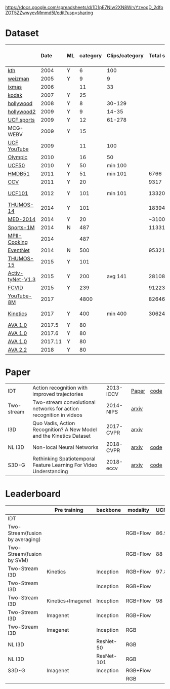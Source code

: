 https://docs.google.com/spreadsheets/d/1D1pE7NIw2XN8WrvYzvogD_2dfoZOT5ZZwwyevMmmd5I/edit?usp=sharing
# Dataset
|   | Date | ML | category | Clips/category | Total seg | Videos | Train | val | test | origin | type | spatio localization | temporal localization | actions per video | background | camer morion | mean | min | max | duration | rate | resolution |
| :--- | :--- | :--- | :--- | :--- | :--- | :--- | :--- | :--- | :--- | :--- | :--- | :--- | :--- | :--- | :--- | :--- | :--- | :--- | :--- | :--- | :--- | :--- |
|  [kth](http://www.nada.kth.se/cvap/actions/ "kth") | 2004 | Y | 6 | 100 |  |  |  |  |  | actor Staged |  |  |  | 1 | static | Slight | 4s |  |  |  |  |  |
|  [weizman](http://www.wisdom.weizmann.ac.il/~vision/SpaceTimeActions.html "weizman") | 2005 | Y | 9 | 9 |  |  |  |  |  | actor Staged |  |  |  | 1 | static | N |  |  |  |  |  |  |
|  [ixmas](http://4drepository.inrialpes.fr/public/viewgroup/6 "ixmas") | 2006 |  | 11 | 33 |  |  |  |  |  | actor Staged |  |  |  |  | static | N |  |  |  |  |  |  |
|  [kodak](http://www.ee.columbia.edu/ln/dvmm/consumervideo/ "kodak") | 2007 | Y | 25 |  |  |  |  |  |  |  |  |  |  |  | Dynamic |  |  |  |  |  |  |  |
|  [hollywood](https://www.di.ens.fr/~laptev/actions/ "hollywood") | 2008 | Y | 8 | 30-129 |  |  |  |  |  |  |  |  |  |  | Dynamic |  |  |  |  |  |  |  |
|  [hollywood2](http://www.di.ens.fr/~laptev/actions/hollywood2/ "hollywood2") | 2009 | Y | 9 | 14-35 |  |  |  |  |  |  |  |  |  |  | Dynamic |  |  |  |  |  |  |  |
|  [UCF sports](http://crcv.ucf.edu/data/UCF_Sports_Action.php "UCF sports") | 2009 | Y | 12 | 61-278 |  |  |  |  |  | TV,Movies |  |  |  |  |  | Y | 6.39s |  |  |  |  |  |
|  MCG-WEBV | 2009 | Y | 15 |  |  |  |  |  |  |  |  |  |  |  | Dynamic |  |  |  |  |  |  |  |
|  [UCF YouTube](http://crcv.ucf.edu/data/UCF_YouTube_Action.php "UCF YouTube") | 2009 |  | 11 | 100 |  |  |  |  |  |  |  |  |  |  |  |  |  |  |  |  |  |  |
|  [Olympic](http://vision.stanford.edu/Datasets/OlympicSports/ "Olympic") | 2010 |  | 16 | 50 |  |  |  |  |  |  |  |  |  |  | Dynamic | Y |  |  |  |  |  |  |
|  [UCF50](http://crcv.ucf.edu/data/UCF50.php "UCF50") | 2010 | Y | 50 | min 100 |  |  |  |  |  |  |  |  |  |  | Dynamic | Y |  |  |  |  |  |  |
|  [HMDB51](http://serre-lab.clps.brown.edu/resource/hmdb-a-large-human-motion-database/ "HMDB51") | 2011 | Y | 51 | min 101 | 6766 | 3312 |  |  |  | Youtube/Movies |  |  | N | 1 | Dynamic | Y | 2-3s |  |  |  |  |  |
|  [CCV](http://www.ee.columbia.edu/ln/dvmm/CCV/ "CCV") | 2011 | Y | 20 |  | 9317 |  |  |  |  |  |  |  |  |  | Dynamic |  |  |  |  |  |  |  |
|  [UCF101](http://crcv.ucf.edu/data/UCF101.php "UCF101") | 2012 | Y | 101 | min 101 | 13320 | 2500 |  |  |  | YouTube | sports |  | N | 1 | Dynamic | Y | 7.21s | 1.06s | 71.04s | 1600 mins | 25 | 320x240 |
|  [THUMOS-14](http://crcv.ucf.edu/THUMOS14/ "THUMOS-14") | 2014 | Y | 101 |  | 18394 |  |  |  |  | YouTube |  |  |  |  | Dynamic |  |  |  |  |  |  |  |
|  [MED-2014](https://www.nist.gov/itl/iad/mig/med-2014-evaluation "MED-2014") | 2014 | Y | 20 |  | ~31000 |  |  |  |  |  |  |  |  |  | Dynamic |  |  |  |  |  |  |  |
|  [Sports-1M](http://cs.stanford.edu/people/karpathy/deepvideo/ "Sports-1M") | 2014 | N | 487 |  | 1133158 |  |  |  |  | YouTube | sports |  | N | 1 | Dynamic |  |  |  |  |  |  |  |
|  [MPII-Cooking](https://www.mpi-inf.mpg.de/departments/computer-vision-and-multimodal-computing/research/human-activity-recognition/mpii-cooking-activities-dataset/ "MPII-Cooking") | 2014 |  | 487 |  |  |  |  |  |  | 30-in-house actors | Cooking |  | Y | 46 |  |  |  |  |  |  |  |  |
|  [EventNet](https://www.media.mit.edu/projects/eventnet/overview/ "EventNet") | 2014 | N | 500 |  | 95321 |  |  |  |  |  |  |  |  |  | Dynamic |  |  |  |  |  |  |  |
|  [THUMOS-15](http://www.thumos.info/download.html "THUMOS-15") | 2015 | Y | 101 |  |  |  |  |  |  | YouTube | sports |  | Y | 1-2 |  |  |  |  |  |  |  |  |
|  [Activ-tyNet-V1.3](http://activity-net.org/download.html "Activ-tyNet-V1.3") | 2015 | Y | 200 | avg 141 | 28108 | 19994 |  |  |  |  |  |  |  |  | Dynamic |  |  |  |  |  |  |  |
|  [FCVID](http://bigvid.fudan.edu.cn/FCVID/ "FCVID") | 2015 | Y | 239 |  | 91223 |  |  |  |  |  |  |  |  |  |  |  |  |  |  |  |  |  |
|  [YouTube-8M](https://research.google.com/youtube8m/ "YouTube-8M") | 2017 |  | 4800 |  | 8264650 |  | 5786881 | 1652167 | 825602 | Youtube |  |  |  |  |  |  |  |  |  | >500000 hours |  |  |
|  [Kinetics](https://deepmind.com/research/open-source/open-source-datasets/kinetics/ "Kinetics") | 2017 | Y | 400 | min 400 | 306245 | 306245 | 250-1000 | 50 | 100 | YouTube |  |  | Y |  | Dynamic |  |  |  |  |  |  |  |
|  [AVA 1.0](https://research.google.com/ava/ "AVA 1.0") | 2017.5 | Y | 80 |  |  | 214 | 51k/170 |  | 13k/44 | Moive |  | Y | Y |  |  |  |  |  |  |  |  |  |
|  [AVA 1.0](https://research.google.com/ava/ "AVA 1.0") | 2017.6 | Y | 80 |  |  | 192 | 46.2k/154 |  | 11.4k/38 | Moive |  | Y | Y |  |  |  |  |  |  |  |  |  |
|  [AVA 1.0](https://research.google.com/ava/ "AVA 1.0") | 2017.11 | Y | 80 |  |  | 192 | 138k/154 |  | 34k/38 | Moive |  | Y | Y |  |  |  |  |  |  |  |  |  |
|  [AVA 2.2](https://research.google.com/ava/download.html "AVA 2.2") | 2018 | Y | 80 |  |  | 430 | 211k/235 | 57k/64 | 118k/131 | Moive |  | Y | Y |  |  |  |  |  |  |  |  |  |
# Paper
|   |  |  |  |  |
| --- | --- | --- | --- | --- |
|  IDT | Action recognition with improved trajectories | 2013-ICCV | [Paper](https://hal.inria.fr/hal-00873267v2/document "Paper") | [code](http://lear.inrialpes.fr/~wang/improved_trajectories "code") |
|  Two-stream | Two-stream convolutional networks for action recognition in videos | 2014-NIPS | [arxiv](https://arxiv.org/abs/1406.2199 "arxiv") |  |
|  I3D | Quo Vadis, Action Recognition? A New Model and the Kinetics Dataset | 2017-CVPR | [arxiv](https://arxiv.org/abs/1705.07750 "arxiv") |  |
|  NL I3D | Non-local Neural Networks | 2018-CVPR | [arxiv](https://arxiv.org/abs/1711.07971 "arxiv") | [code](https://github.com/facebookresearch/video-nonlocal-net "code") |
|  S3D-G | Rethinking Spatiotemporal Feature Learning For Video Understanding | 2018-eccv | [arxiv](https://arxiv.org/abs/1712.04851 "arxiv") | [code](https://github.com/tensorflow/models/blob/master/research/slim/nets/s3dg.py "code") |

# Leaderboard
|   | Pre training | backbone | modality | UCF101 | HMDB51 | Kinetics |  |
| --- | --- | --- | --- | --- | --- | --- | --- |
|  IDT |  |  |  |  | 57.2 |  |  |
|  Two-Stream(fusion by averaging) |  |  | RGB+Flow | 86.9 | 58 |  |  |
|  Two-Stream(fusion by SVM) |  |  | RGB+Flow | 88 | 59.4 |  |  |
|  Two-Stream I3D | Kinetics | Inception | RGB+Flow | 97.8 | 80.9 |  |  |
|  Two-Stream I3D |  | Inception | RGB+Flow |  |  | 71.6 | 90 |
|  Two-Stream I3D | Kinetics+Imagenet | Inception | RGB+Flow | 98 | 80.7 |  |  |
|  Two-Stream I3D | Imagenet | Inception | RGB+Flow |  |  | 74.2 | 91.3 |
|  Two-Stream I3D | Imagenet | Inception | RGB |  |  | 71.1 | 89.3 |
|  NL I3D |  | ResNet-50 | RGB |  |  | 76.5 | 92.6 |
|  NL I3D |  | ResNet-101 | RGB |  |  | 77.7 | 93.3 |
|  S3D-G | Imagenet | Inception | RGB+Flow |  |  | 77.2 | 93 |
|   |  |  | RGB |  |  | 74.7 | 93.4 |

<!--stackedit_data:
eyJoaXN0b3J5IjpbLTE3ODMxMzg2NTMsMTUyNDYzODUzMSwtMT
YxMTY3Mzc4MywtOTUzODc5MzQsNzMwOTk4MTE2XX0=
-->